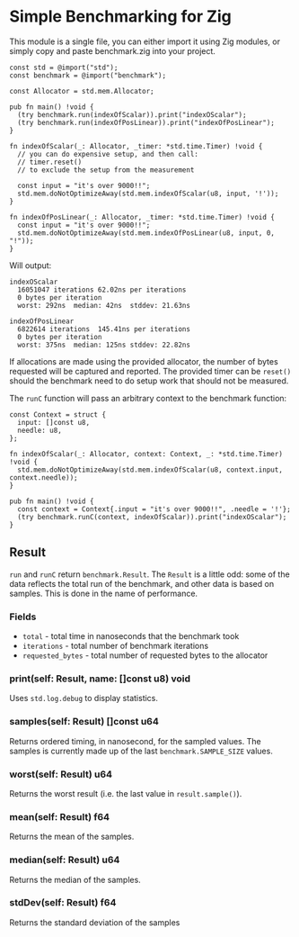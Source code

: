 # Simple Benchmarking for Zig

This module is a single file, you can either import it using Zig modules, or simply copy and paste benchmark.zig into your project.

```zig
const std = @import("std");
const benchmark = @import("benchmark");

const Allocator = std.mem.Allocator;

pub fn main() !void {
  (try benchmark.run(indexOfScalar)).print("indexOScalar");
  (try benchmark.run(indexOfPosLinear)).print("indexOfPosLinear");
}

fn indexOfScalar(_: Allocator, _timer: *std.time.Timer) !void {
  // you can do expensive setup, and then call:
  // timer.reset()
  // to exclude the setup from the measurement

  const input = "it's over 9000!!";
  std.mem.doNotOptimizeAway(std.mem.indexOfScalar(u8, input, '!'));
}

fn indexOfPosLinear(_: Allocator, _timer: *std.time.Timer) !void {
  const input = "it's over 9000!!";
  std.mem.doNotOptimizeAway(std.mem.indexOfPosLinear(u8, input, 0, "!"));
}
```

Will output:

```text
indexOScalar
  16051047 iterations 62.02ns per iterations
  0 bytes per iteration
  worst: 292ns  median: 42ns  stddev: 21.63ns

indexOfPosLinear
  6822614 iterations  145.41ns per iterations
  0 bytes per iteration
  worst: 375ns  median: 125ns stddev: 22.82ns

```

If allocations are made using the provided allocator, the number of bytes requested will be captured and reported. The provided timer can be `reset()` should the benchmark need to do setup work that should not be measured.

The `runC` function will pass an arbitrary context to the benchmark function:

```zig
const Context = struct {
  input: []const u8,
  needle: u8,
};

fn indexOfScalar(_: Allocator, context: Context, _: *std.time.Timer) !void {
  std.mem.doNotOptimizeAway(std.mem.indexOfScalar(u8, context.input, context.needle));
}

pub fn main() !void {
  const context = Context{.input = "it's over 9000!!", .needle = '!'};
  (try benchmark.runC(context, indexOfScalar)).print("indexOScalar");
}
```

## Result
`run` and `runC` return `benchmark.Result`. The `Result` is a little odd: some of the data reflects the total run of the benchmark, and other data is based on samples. This is done in the name of performance.

### Fields
- `total` - total time in nanoseconds that the benchmark took
- `iterations` - total number of benchmark iterations
- `requested_bytes` - total number of requested bytes to the allocator

### print(self: Result, name: []const u8) void
Uses `std.log.debug` to display statistics.

### samples(self: Result) []const u64
Returns ordered timing, in nanosecond, for the sampled values. The samples is currently made up of the last `benchmark.SAMPLE_SIZE` values.

### worst(self: Result) u64
Returns the worst result (i.e. the last value in `result.sample()`).

### mean(self: Result) f64
Returns the mean of the samples.

### median(self: Result) u64
Returns the median of the samples.

### stdDev(self: Result) f64
Returns the standard deviation of the samples
